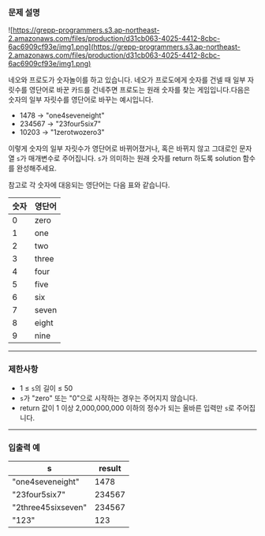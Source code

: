 ### **문제 설명**

![https://grepp-programmers.s3.ap-northeast-2.amazonaws.com/files/production/d31cb063-4025-4412-8cbc-6ac6909cf93e/img1.png](https://grepp-programmers.s3.ap-northeast-2.amazonaws.com/files/production/d31cb063-4025-4412-8cbc-6ac6909cf93e/img1.png)

네오와 프로도가 숫자놀이를 하고 있습니다. 네오가 프로도에게 숫자를 건넬 때 일부 자릿수를 영단어로 바꾼 카드를 건네주면 프로도는 원래 숫자를 찾는 게임입니다.다음은 숫자의 일부 자릿수를 영단어로 바꾸는 예시입니다.

- 1478 → "one4seveneight"
- 234567 → "23four5six7"
- 10203 → "1zerotwozero3"

이렇게 숫자의 일부 자릿수가 영단어로 바뀌어졌거나, 혹은 바뀌지 않고 그대로인 문자열 `s`가 매개변수로 주어집니다. `s`가 의미하는 원래 숫자를 return 하도록 solution 함수를 완성해주세요.

참고로 각 숫자에 대응되는 영단어는 다음 표와 같습니다.

|숫자|영단어|
|---|---|
|0|zero|
|1|one|
|2|two|
|3|three|
|4|four|
|5|five|
|6|six|
|7|seven|
|8|eight|
|9|nine|

---

### 제한사항

- 1 ≤ `s`의 길이 ≤ 50
- `s`가 "zero" 또는 "0"으로 시작하는 경우는 주어지지 않습니다.
- return 값이 1 이상 2,000,000,000 이하의 정수가 되는 올바른 입력만 `s`로 주어집니다.

---

### 입출력 예
|s|result|
|------|---|
|"one4seveneight"|1478|
|"23four5six7"|234567|
|"2three45sixseven"|234567|
|"123"|123|